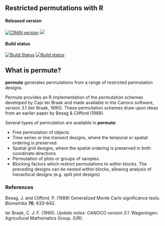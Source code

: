 ## Restricted permutations with R

#### Released version
[![CRAN version](http://www.r-pkg.org/badges/version/permute)](http://cran.rstudio.com/web/packages/permute/index.html) [![](http://cranlogs.r-pkg.org/badges/grand-total/permute)](http://cran.rstudio.com/web/packages/permute/index.html)

#### Build status
[![Build Status](https://travis-ci.org/gavinsimpson/permute.svg?branch=master)](https://travis-ci.org/gavinsimpson/permute)  [![Build status](https://ci.appveyor.com/api/projects/status/hc8dbxrim2nj3c1i/branch/master)](https://ci.appveyor.com/project/gavinsimpson/permute/branch/master)

## What is permute?

**permute** generates permutations from a range of restricted 
permutation designs.

Permute provides an R implementation of the permutation schemes 
developed by Cajo ter Braak and made available in the Canoco software, 
version 3.1 (ter Braak, 1990). These permutation schemes draw upon 
ideas from an earlier paper by Besag & Clifford (1989).

Several types of permutation are available in **permute**:

 * Free permutation of objects
 * Time series or line transect designs, where the temporal or spatial ordering is preserved.
 * Spatial grid designs, where the spatial ordering is preserved in both coordinate directions
 * Permutation of plots or groups of samples.
 * Blocking factors which restrict permutations to within blocks. The preceding designs can be nested within blocks, allowing analysis of hierachical designs (e.g. split plot designs)

### References

Besag, J. and Clifford, P. (1989) Generalized Monte Carlo significance 
tests. *Biometrika* **76**; 633&ndash;642.

ter Braak, C. J. F. (1990). *Update notes: CANOCO version 3.1*. 
Wageningen: Agricultural Mathematics Group. (UR).
